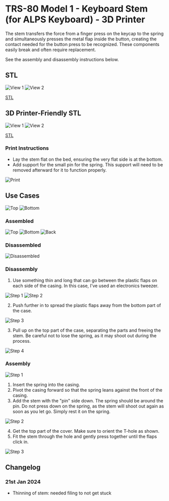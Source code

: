 # TRS-80 Model 1 - Keyboard Stem (for ALPS Keyboard) - 3D Printer

The stem transfers the force from a finger press on the keycap to the spring and simultaneously presses the metal flap inside the button, creating the contact needed for the button press to be recognized. These components easily break and often require replacement.

See the assembly and disassembly instructions below.

## STL

![View 1](Images/Keyboard_Stem_ALPS_1.png)
![View 2](Images/Keyboard_Stem_ALPS_2.png)

[STL](Keyboard_Stem_ALPS.stl)

## 3D Printer-Friendly STL

![View 1](Images/Keyboard_Stem_ALPS_Printable_1.png)
![View 2](Images/Keyboard_Stem_ALPS_Printable_2.png)

[STL](Keyboard_Stem_ALPS_Printable.stl)

### Print Instructions

- Lay the stem flat on the bed, ensuring the very flat side is at the bottom.
- Add support for the small pin for the spring. This support will need to be removed afterward for it to function properly.

![Print](Images/Print.png)

## Use Cases

![Top](Images/IMG_1146_Small.png)
![Bottom](Images/IMG_1145_Small.png)

### Assembled

![Top](Images/IMG_1142_Small.png)
![Bottom](Images/IMG_1137_Small.png)
![Back](Images/IMG_1139_Small.png)

### Disassembled

![Disassembled](Images/IMG_1143_Small.png)

### Disassembly

1. Use something thin and long that can go between the plastic flaps on each side of the casing. In this case, I've used an electronics tweezer. 

![Step 1](Images/IMG_1161_Small.png)
![Step 2](Images/IMG_1163_Small.png)

2. Push further in to spread the plastic flaps away from the bottom part of the case.

![Step 3](Images/IMG_1164_Small.png)

3. Pull up on the top part of the case, separating the parts and freeing the stem. Be careful not to lose the spring, as it may shoot out during the process.

![Step 4](Images/IMG_1165_Small.png)

### Assembly

![Step 1](Images/IMG_1159_Small.png)

1. Insert the spring into the casing.
2. Pivot the casing forward so that the spring leans against the front of the casing.
3. Add the stem with the "pin" side down. The spring should be around the pin. Do not press down on the spring, as the stem will shoot out again as soon as you let go. Simply rest it on the spring.

![Step 2](Images/IMG_1160_Small.png)

4. Get the top part of the cover. Make sure to orient the T-hole as shown.
5. Fit the stem through the hole and gently press together until the flaps click in.

![Step 3](Images/IMG_1142_Small.png)


## Changelog

### 21st Jan 2024

- Thinning of stem: needed filing to not get stuck